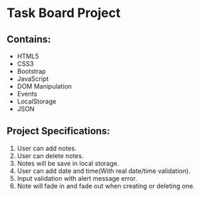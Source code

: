 # Task Board Project

## Contains:
- HTML5
- CSS3
- Bootstrap
- JavaScript
- DOM Manipulation
- Events
- LocalStorage
- JSON

## Project Specifications:
1. User can add notes.
2. User can delete notes.
3. Notes will be save in local storage.
4. User can add date and time(With real date/time validation).
5. Input validation with alert message error.
6. Note will fade in and fade out when creating or deleting one.
